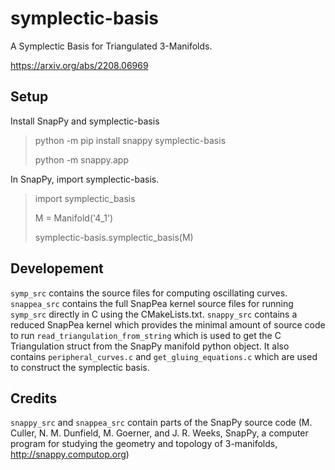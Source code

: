 # symplectic-basis
A Symplectic Basis for Triangulated 3-Manifolds. 

https://arxiv.org/abs/2208.06969

## Setup

Install SnapPy and symplectic-basis

> python -m pip install snappy symplectic-basis
> 
> python -m snappy.app

In SnapPy, import symplectic-basis. 

> import symplectic_basis
> 
> M = Manifold('4_1')
> 
> symplectic-basis.symplectic_basis(M)

## Developement

``` symp_src ``` contains the source files for computing oscillating curves.
``` snappea_src ``` contains the full SnapPea kernel source files for running ``` symp_src ``` directly in C using the CMakeLists.txt.
``` snappy_src ``` contains a reduced SnapPea kernel which provides the minimal amount of source code to run ``` read_triangulation_from_string ``` which is used to get the C Triangulation struct from the SnapPy manifold python object.
It also contains ``` peripheral_curves.c ``` and ``` get_gluing_equations.c ``` which are used to construct the symplectic basis.

## Credits

```snappy_src``` and ```snappea_src``` contain parts of the SnapPy source code (M. Culler, N. M. Dunfield, M. Goerner, and J. R. Weeks, SnapPy, a computer program for studying the geometry and topology of 3-manifolds, http://snappy.computop.org)
